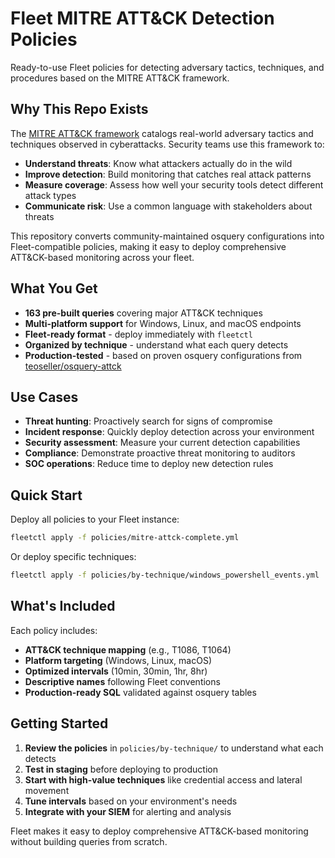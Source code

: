 # Fleet MITRE ATT&CK Detection Policies

Ready-to-use Fleet policies for detecting adversary tactics, techniques, and procedures based on the MITRE ATT&CK framework.

## Why This Repo Exists

The [MITRE ATT&CK framework](https://attack.mitre.org/) catalogs real-world adversary tactics and techniques observed in cyberattacks. Security teams use this framework to:

- **Understand threats**: Know what attackers actually do in the wild
- **Improve detection**: Build monitoring that catches real attack patterns
- **Measure coverage**: Assess how well your security tools detect different attack types
- **Communicate risk**: Use a common language with stakeholders about threats

This repository converts community-maintained osquery configurations into Fleet-compatible policies, making it easy to deploy comprehensive ATT&CK-based monitoring across your fleet.

## What You Get

- **163 pre-built queries** covering major ATT&CK techniques
- **Multi-platform support** for Windows, Linux, and macOS endpoints
- **Fleet-ready format** - deploy immediately with `fleetctl`
- **Organized by technique** - understand what each query detects
- **Production-tested** - based on proven osquery configurations from [teoseller/osquery-attck](https://github.com/teoseller/osquery-attck)

## Use Cases

- **Threat hunting**: Proactively search for signs of compromise
- **Incident response**: Quickly deploy detection across your environment
- **Security assessment**: Measure your current detection capabilities
- **Compliance**: Demonstrate proactive threat monitoring to auditors
- **SOC operations**: Reduce time to deploy new detection rules

## Quick Start

Deploy all policies to your Fleet instance:

```bash
fleetctl apply -f policies/mitre-attck-complete.yml
```

Or deploy specific techniques:

```bash
fleetctl apply -f policies/by-technique/windows_powershell_events.yml
```

## What's Included

Each policy includes:
- **ATT&CK technique mapping** (e.g., T1086, T1064)
- **Platform targeting** (Windows, Linux, macOS)
- **Optimized intervals** (10min, 30min, 1hr, 8hr)
- **Descriptive names** following Fleet conventions
- **Production-ready SQL** validated against osquery tables

## Getting Started

1. **Review the policies** in `policies/by-technique/` to understand what each detects
2. **Test in staging** before deploying to production
3. **Start with high-value techniques** like credential access and lateral movement
4. **Tune intervals** based on your environment's needs
5. **Integrate with your SIEM** for alerting and analysis

Fleet makes it easy to deploy comprehensive ATT&CK-based monitoring without building queries from scratch.